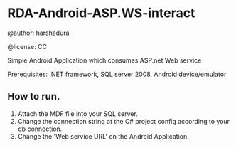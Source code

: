 RDA-Android-ASP.WS-interact
===========================

@author: harshadura

@license: CC

Simple Android Application which consumes ASP.net Web service

Prerequisites: .NET framework, SQL server 2008, Android device/emulator

How to run.
----------

1. Attach the MDF file into your SQL server.
2. Change the connection string at the C# project config according to your db connection.
3. Change the 'Web service URL' on the Android Application.
